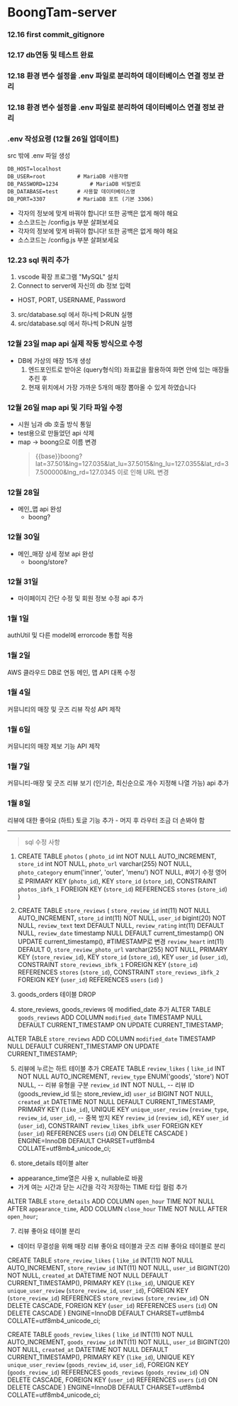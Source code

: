 # **BoongTam-server**

### 12.16 first commit_gitignore
### 12.17 db연동 및 테스트 완료
### 12.18 환경 변수 설정을 .env 파일로 분리하여 데이터베이스 연결 정보 관리
### 12.18 환경 변수 설정을 .env 파일로 분리하여 데이터베이스 연결 정보 관리

### .env 작성요령 (12월 26일 업데이트)
src 밖에 .env 파일 생성
```
DB_HOST=localhost
DB_USER=root          # MariaDB 사용자명
DB_PASSWORD=1234          # MariaDB 비밀번호
DB_DATABASE=test      # 사용할 데이터베이스명
DB_PORT=3307          # MariaDB 포트 (기본 3306)

```
- 각자의 정보에 맞게 바꿔야 합니다! 또한 공백은 없게 해야 해요
- 소스코드는 /config.js  부분 살펴보세요
- 각자의 정보에 맞게 바꿔야 합니다! 또한 공백은 없게 해야 해요
- 소스코드는 /config.js  부분 살펴보세요

### 12.23 sql 쿼리 추가
1. vscode 확장 프로그램 "MySQL" 설치
2. Connect to server에 자신의 db 정보 입력
 - HOST, PORT, USERNAME, Password
3. src/database.sql 에서 하나씩 ▷RUN 실행
3. src/database.sql 에서 하나씩 ▷RUN 실행

### 12월 23일 map api 실제 작동 방식으로 수정
- DB에 가상의 매장 15개 생성
    1) 엔드포인트로 받아온 (query형식의) 좌표값을 활용하여 화면 안에 있는 매장들 추린 후
    2) 현재 위치에서 가장 가까운 5개의 매장 뽑아올 수 있게 하였습니다

### 12월 26일 map api 및 기타 파일 수정
- 시원 님과 db 호출 방식 통일
- test용으로 만들었던 api 삭제
- map -> boong으로 이름 변경
  > {{base}}boong?lat=37.501&lng=127.035&lat_lu=37.5015&lng_lu=127.0355&lat_rd=37.500000&lng_rd=127.0345 
  이로 인해 URL 변경


### 12월 28일
- 메인_맵 api 완성
    - boong?

### 12월 30일
- 메인_매장 상세 정보 api 완성
    - boong/store?


### 12월 31일
- 마이페이지 간단 수정 및 회원 정보 수정 api 추가

### 1월 1일
authUtil 및 다른 model에 errorcode 통합 적용

### 1월 2일
AWS 클라우드 DB로 연동
메인, 맵 API 대폭 수정

### 1월 4일
커뮤니티의 매장 및 굿즈 리뷰 작성 API 제작

### 1월 6일
커뮤니티의 매장 제보 기능 API 제작

### 1월 7일
커뮤니티-매장 및 굿즈 리뷰 보기 (인기순, 최신순으로 개수 지정해 나열 가능) api 추가

### 1월 8일
리뷰에 대한 좋아요 (하트) 토글 기능 추가 - 머지 후 라우터 조금 더 손봐야 함

--------------------------


> sql 수정 사항
1. CREATE TABLE `photos` (
    `photo_id` int NOT NULL AUTO_INCREMENT,
    `store_id` int NOT NULL,
    `photo_url` varchar(255) NOT NULL,
    `photo_category` enum('inner', 'outer', 'menu') NOT NULL, #여기 수정 영어로
    PRIMARY KEY (`photo_id`),
    KEY `store_id` (`store_id`),
    CONSTRAINT `photos_ibfk_1` FOREIGN KEY (`store_id`) REFERENCES `stores` (`store_id`)
)

2. CREATE TABLE `store_reviews` (
    `store_review_id` int(11) NOT NULL AUTO_INCREMENT,
    `store_id` int(11) NOT NULL,
    `user_id` bigint(20) NOT NULL,
    `review_text` text DEFAULT NULL,
    `review_rating` int(11) DEFAULT NULL,
    `review_date` timestamp NULL DEFAULT current_timestamp() ON UPDATE current_timestamp(), #TIMESTAMP로 변경
    `review_heart` int(11) DEFAULT 0,
    `store_review_photo_url` varchar(255) NOT NULL,
    PRIMARY KEY (`store_review_id`),
    KEY `store_id` (`store_id`),
    KEY `user_id` (`user_id`),
    CONSTRAINT `store_reviews_ibfk_1` FOREIGN KEY (`store_id`) REFERENCES `stores` (`store_id`),
    CONSTRAINT `store_reviews_ibfk_2` FOREIGN KEY (`user_id`) REFERENCES `users` (`id`)
) 


3. goods_orders 테이블 DROP

4. store_reviews, goods_reviews 에 modified_date 추가
ALTER TABLE `goods_reviews`
ADD COLUMN `modified_date` TIMESTAMP NULL DEFAULT CURRENT_TIMESTAMP ON UPDATE CURRENT_TIMESTAMP;

ALTER TABLE `store_reviews`
ADD COLUMN `modified_date` TIMESTAMP NULL DEFAULT CURRENT_TIMESTAMP ON UPDATE CURRENT_TIMESTAMP;

5. 리뷰에 누르는 하트 테이블 추가
CREATE TABLE `review_likes` (
    `like_id` INT NOT NULL AUTO_INCREMENT,
    `review_type` ENUM('goods', 'store') NOT NULL, -- 리뷰 유형을 구분
    `review_id` INT NOT NULL, -- 리뷰 ID (goods_review_id 또는 store_review_id)
    `user_id` BIGINT NOT NULL,
    `created_at` DATETIME NOT NULL DEFAULT CURRENT_TIMESTAMP,
    PRIMARY KEY (`like_id`),
    UNIQUE KEY `unique_user_review` (`review_type`, `review_id`, `user_id`), -- 중복 방지
    KEY `review_id` (`review_id`),
    KEY `user_id` (`user_id`),
    CONSTRAINT `review_likes_ibfk_user` FOREIGN KEY (`user_id`) REFERENCES `users` (`id`) ON DELETE CASCADE
) ENGINE=InnoDB DEFAULT CHARSET=utf8mb4 COLLATE=utf8mb4_unicode_ci;

6. store_details 테이블 alter
- appearance_time열은 사용 x, nullable로 바꿈
- 가게 여는 시간과 닫는 시간을 각각 저장하는 TIME 타입 컬럼 추가

ALTER TABLE `store_details`
ADD COLUMN `open_hour` TIME NOT NULL AFTER `appearance_time`,
ADD COLUMN `close_hour` TIME NOT NULL AFTER `open_hour`;

7. 리뷰 좋아요 테이블 분리
- 데이터 무결성을 위해 매장 리뷰 좋아요 테이블과 굿즈 리뷰 좋아요 테이블로 분리

CREATE TABLE `store_review_likes` (
    `like_id` INT(11) NOT NULL AUTO_INCREMENT,
    `store_review_id` INT(11) NOT NULL,
    `user_id` BIGINT(20) NOT NULL,
    `created_at` DATETIME NOT NULL DEFAULT CURRENT_TIMESTAMP(),
    PRIMARY KEY (`like_id`),
    UNIQUE KEY `unique_user_review` (`store_review_id`, `user_id`),
    FOREIGN KEY (`store_review_id`) REFERENCES `store_reviews` (`store_review_id`) ON DELETE CASCADE,
    FOREIGN KEY (`user_id`) REFERENCES `users` (`id`) ON DELETE CASCADE
) ENGINE=InnoDB DEFAULT CHARSET=utf8mb4 COLLATE=utf8mb4_unicode_ci;

CREATE TABLE `goods_review_likes` (
    `like_id` INT(11) NOT NULL AUTO_INCREMENT,
    `goods_review_id` INT(11) NOT NULL,
    `user_id` BIGINT(20) NOT NULL,
    `created_at` DATETIME NOT NULL DEFAULT CURRENT_TIMESTAMP(),
    PRIMARY KEY (`like_id`),
    UNIQUE KEY `unique_user_review` (`goods_review_id`, `user_id`),
    FOREIGN KEY (`goods_review_id`) REFERENCES `goods_reviews` (`goods_review_id`) ON DELETE CASCADE,
    FOREIGN KEY (`user_id`) REFERENCES `users` (`id`) ON DELETE CASCADE
) ENGINE=InnoDB DEFAULT CHARSET=utf8mb4 COLLATE=utf8mb4_unicode_ci;

